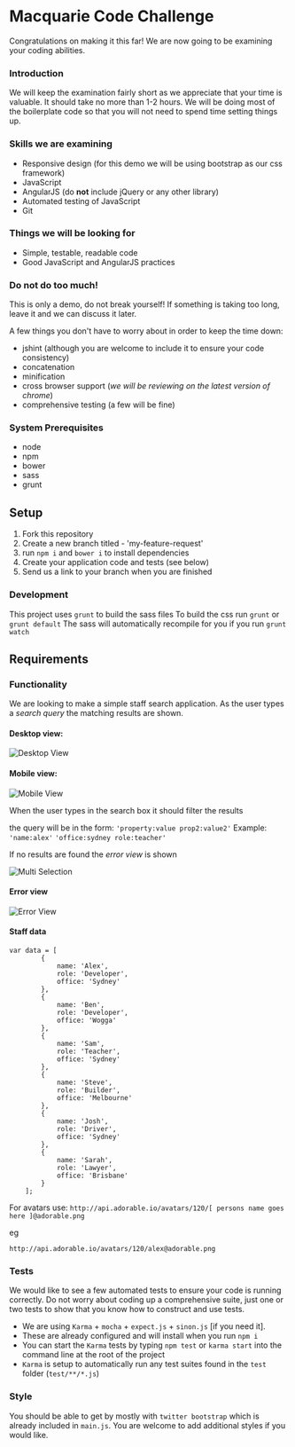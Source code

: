 # Macquarie Code Challenge

Congratulations on making it this far!
We are now going to be examining your coding abilities.

### Introduction

We will keep the examination fairly short as we appreciate that your time is valuable. It should take no more than 1-2 hours.
We will be doing most of the boilerplate code so that you will not need to spend time setting things up.

### Skills we are examining

- Responsive design (for this demo we will be using bootstrap as our css framework)
- JavaScript
- AngularJS (do **not** include jQuery or any other library)
- Automated testing of JavaScript
- Git

### Things we will be looking for

- Simple, testable, readable code
- Good JavaScript and AngularJS practices

### Do not do too much!

This is only a demo, do not break yourself! If something is taking too long,
leave it and we can discuss it later.

A few things you don't have to worry about in order to keep the time down:

- jshint (although you are welcome to include it to ensure your code consistency)
- concatenation
- minification
- cross browser support (*we will be reviewing on the latest version of chrome*)
- comprehensive testing (a few will be fine)

### System Prerequisites

- node
- npm
- bower
- sass
- grunt

## Setup

1. Fork this repository
2. Create a new branch titled - 'my-feature-request'
3. run `npm i` and `bower i` to install dependencies
4. Create your application code and tests (see below)
5. Send us a link to your branch when you are finished

### Development

This project uses `grunt` to build the sass files
To build the css run `grunt` or `grunt default`
The sass will automatically recompile for you if you run `grunt watch`

## Requirements

### Functionality
We are looking to make a simple staff search application.
As the user types a *search query* the matching results are shown.

#### Desktop view:

![Desktop View](https://bitbucket.org/cogddt/new-hire-test/raw/master/documentation/desktop.png)

#### Mobile view:

![Mobile View](https://bitbucket.org/cogddt/new-hire-test/raw/master/documentation/mobile.png)


When the user types in the search box it should filter the results

the query will be in the form:
`'property:value prop2:value2'`
Example:
`'name:alex'`
`'office:sydney role:teacher'`

If no results are found the *error view* is shown

![Multi Selection](https://bitbucket.org/cogddt/new-hire-test/raw/master/documentation/multi-find.png)


#### Error view

![Error View](https://bitbucket.org/cogddt/new-hire-test/raw/master/documentation/error.png)

#### Staff data

```
var data = [
        {
            name: 'Alex',
            role: 'Developer',
            office: 'Sydney'
        },
        {
            name: 'Ben',
            role: 'Developer',
            office: 'Wogga'
        },
        {
            name: 'Sam',
            role: 'Teacher',
            office: 'Sydney'
        },
        {
            name: 'Steve',
            role: 'Builder',
            office: 'Melbourne'
        },
        {
            name: 'Josh',
            role: 'Driver',
            office: 'Sydney'
        },
        {
            name: 'Sarah',
            role: 'Lawyer',
            office: 'Brisbane'
        }
    ];
```
For avatars use:
``http://api.adorable.io/avatars/120/[ persons name goes here ]@adorable.png``

eg

``http://api.adorable.io/avatars/120/alex@adorable.png``

### Tests
We would like to see a few automated tests to ensure your code is running correctly.
Do not worry about coding up a comprehensive suite, just one or two tests to show that you know how to construct and use tests.

- We are using `Karma` + `mocha` + `expect.js` + `sinon.js` [if you need it].
- These are already configured and will install when you run `npm i`
- You can start the `Karma` tests by typing `npm test` or `karma start` into the command line at the root of the project
- `Karma` is setup to automatically run any test suites found in the `test` folder (`test/**/*.js`)

### Style
You should be able to get by mostly with `twitter bootstrap` which is already included in `main.js`.
You are welcome to add additional styles if you would like. 

